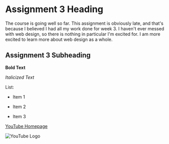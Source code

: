 # Assignment 3 Heading
The course is going well so far. This assignment is obviously late, and that's because I believed I had all my work done for week 3. I haven't ever messed with web design, so there is nothing in particular I'm excited for. I am more excited to learn more about web design as a whole.
## Assignment 3 Subheading
**Bold Text**

*Italicized Text*

List:

- Item 1

- Item 2

- Item 3

[YouTube Homepage](https://www.youtube.com/)

![YouTube Logo](https://techissuestoday.com/wp-content/uploads/2024/07/YouTube-logo-icon.jpg)

